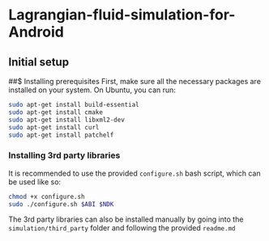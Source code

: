 # Lagrangian-fluid-simulation-for-Android
## Initial setup

##$ Installing prerequisites First, make sure all the necessary packages are installed on your system. On Ubuntu, you can run:
```bash
sudo apt-get install build-essential
sudo apt-get install cmake
sudo apt-get install libxml2-dev
sudo apt-get install curl
sudo apt-get install patchelf
```

### Installing 3rd party libraries
It is recommended to use the provided `configure.sh` bash script, which can be used like so:
```bash
chmod +x configure.sh
sudo ./configure.sh $ABI $NDK
```

The 3rd party libraries can also be installed manually by going into the `simulation/third_party` folder and following the provided `readme.md`